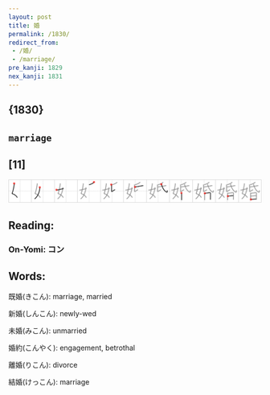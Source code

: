 ```yaml
---
layout: post
title: 婚
permalink: /1830/
redirect_from:
 - /婚/
 - /marriage/
pre_kanji: 1829
nex_kanji: 1831
---
```


## {1830}

## `marriage`

## [11]

<div class="stroke"><img src="../images/E5A99A.png" /></div>

## Reading:

### On-Yomi: コン

## Words:

既婚(きこん): marriage, married

新婚(しんこん): newly-wed

未婚(みこん): unmarried

婚約(こんやく): engagement, betrothal

離婚(りこん): divorce

結婚(けっこん): marriage
